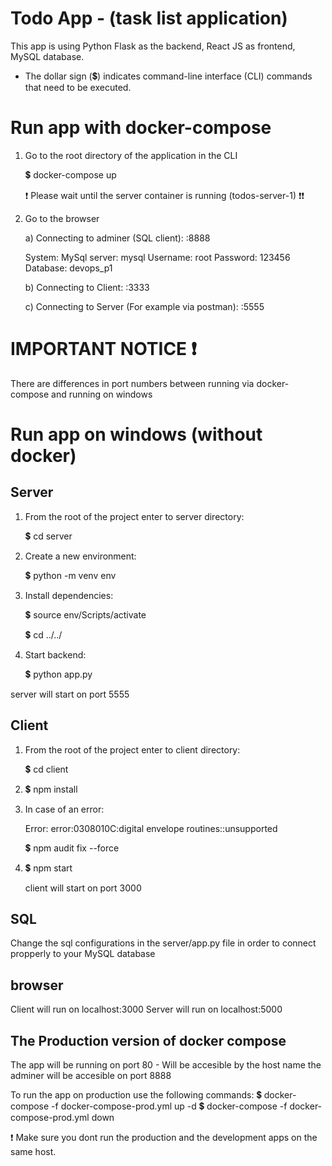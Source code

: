 # Todo App - (task list application)
This app is using Python Flask as the backend, React JS as frontend, MySQL database.

* The dollar sign (💲) indicates command-line interface (CLI) commands that need to be executed.

# Run app with docker-compose
1. Go to the root directory of the application in the CLI
  
    💲 docker-compose up
    
    ❗ Please wait until the server container is running (todos-server-1) ❗❗

2. Go to the browser
  
    a)  Connecting to adminer (SQL client): <HOST>:8888

      System: MySql
      server: mysql
      Username: root
      Password: 123456
      Database: devops_p1

    b) Connecting to Client: <HOST>:3333
      
    c) Connecting to Server (For example via postman): <HOST>:5555


# IMPORTANT NOTICE ❗ 
There are differences in port numbers between running via docker-compose and running on windows


# Run app on windows (without docker)

Server
-------
1. From the root of the project enter to server directory:
  
    💲 cd server

2. Create a new environment: 
  
    💲 python -m venv env 

3. Install dependencies: 
  
    💲 source env/Scripts/activate
  
    💲 cd ../../

4. Start backend: 
  
    💲 python app.py
  
  server will start on port 5555

Client
-------
1. From the root of the project enter to client directory:
   
   💲 cd client

2. 💲 npm install

3. In case of an error:
   
   Error: error:0308010C:digital envelope routines::unsupported
   
   💲 npm audit fix --force

4. 💲 npm start
    
    client will start on port 3000


SQL
----
Change the sql configurations in the server/app.py file in order to connect propperly to your MySQL database

browser
--------
Client will run on localhost:3000
Server will run on localhost:5000


The Production version of docker compose
-----------------------------------------
The app will be running on port 80 - Will be accesible by the host name
the adminer will be accesible on port 8888

To run the app on production use the following commands:
💲 docker-compose -f docker-compose-prod.yml up -d
💲 docker-compose -f docker-compose-prod.yml down

❗ Make sure you dont run the production and the development apps on the same host.